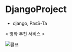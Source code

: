 # DjangoProject

- django, PasS-Ta

< 영화 추천 서비스 > 

![클프](https://user-images.githubusercontent.com/71435571/174452197-5f531d1a-1fe9-49e1-b71f-51e36edc7af7.png)
